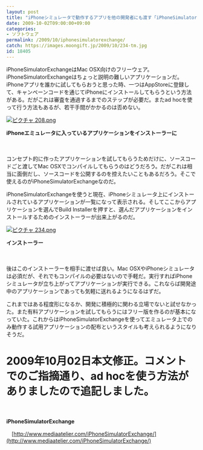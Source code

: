 ```yaml
---
layout: post
title: "iPhoneシミュレータで動作するアプリを他の開発者にも渡す「iPhoneSimulatorExchange」"
date: 2009-10-02T09:00:00+09:00
categories:
- ソフトウェア
permalink: /2009/10/iphonesimulatorexchange/
catch: https://images.moongift.jp/2009/10/234-tm.jpg
id: 18405
---
```

iPhoneSimulatorExchangeはMac OSX向けのフリーウェア。iPhoneSimulatorExchangeはちょっと説明の難しいアプリケーションだ。iPhoneアプリを誰かに試してもらおうと思った時、一つはAppStoreに登録して、キャンペーンコードを通じてiPhoneにインストールしてもらうという方法がある。だがこれは審査を通過するまでのステップが必要だ。またad hocを使って行う方法もあるが、若干手間がかかるのは否めない。

  

[![ピクチャ 208.png](https://images.moongift.jp/2009/10/208-tm.jpg)](https://images.moongift.jp/2009/10/208.png)  
  
**iPhoneエミュレータに入っているアプリケーションをインストーラーに**

  

　

  

コンセプト的に作ったアプリケーションを試してもらうためだけに、ソースコードごと渡してMac OSXでコンパイルしてもらうのはどうだろう。だがこれは相当に面倒だし、ソースコードを公開するのを控えたいこともあるだろう。そこで使えるのがiPhoneSimulatorExchangeなのだ。

  
  
<!--more-->

iPhoneSimulatorExchangeを使うと現在、iPhoneシミュレータ上にインストールされているアプリケーションが一覧になって表示される。そしてここからアプリケーションを選んでBuild Installerを押すと、選んだアプリケーションをインストールするためのインストーラーが出来上がるのだ。

  

[![ピクチャ 234.png](https://images.moongift.jp/2009/10/234-tm.jpg)](https://images.moongift.jp/2009/10/234.png)  
  
**インストーラー**

  

　

  

後はこのインストーラーを相手に渡せば良い。Mac OSXやiPhoneシミュレータは必須だが、それでもコンパイルの必要はないので手軽だ。実行すればiPhoneシミュレータが立ち上がってアプリケーションが実行できる。これならば開発途中のアプリケーションであっても気軽に送れるようになるはずだ。

  

これまではある程度形になるか、開発に積極的に関わる立場でないと試せなかった。また有料アプリケーションを試してもらうにはフリー版を作るのが基本になっていた。これからはiPhoneSimulatorExchangeを使ってエミュレータ上でのみ動作する試用アプリケーションの配布というスタイルも考えられるようになりそうだ。

  

# 2009年10月02日本文修正。コメントでのご指摘通り、ad hocを使う方法がありましたので追記しました。

  

　

  

**iPhoneSimulatorExchange**  
  
　[http://www.mediaatelier.com/iPhoneSimulatorExchange/](http://www.mediaatelier.com/iPhoneSimulatorExchange/)

  
